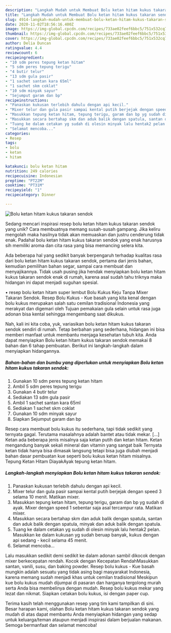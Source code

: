 ```yaml
---
description: "Langkah Mudah untuk Membuat Bolu ketan hitam kukus takaran sendok yang Bikin Ngiler"
title: "Langkah Mudah untuk Membuat Bolu ketan hitam kukus takaran sendok yang Bikin Ngiler"
slug: 4914-langkah-mudah-untuk-membuat-bolu-ketan-hitam-kukus-takaran-sendok-yang-bikin-ngiler
date: 2020-11-02T18:56:16.400Z
image: https://img-global.cpcdn.com/recipes/733ae02feef6bbc5/751x532cq70/bolu-ketan-hitam-kukus-takaran-sendok-foto-resep-utama.jpg
thumbnail: https://img-global.cpcdn.com/recipes/733ae02feef6bbc5/751x532cq70/bolu-ketan-hitam-kukus-takaran-sendok-foto-resep-utama.jpg
cover: https://img-global.cpcdn.com/recipes/733ae02feef6bbc5/751x532cq70/bolu-ketan-hitam-kukus-takaran-sendok-foto-resep-utama.jpg
author: Delia Duncan
ratingvalue: 4.4
reviewcount: 6
recipeingredient:
- "10 sdm peres tepung ketan hitam"
- "5 sdm peres tepung terigu"
- "4 butir telur"
- "13 sdm gula pasir"
- "1 sachet santan kara 65ml"
- "1 sachet skm coklat"
- "10 sdm minyak sayur"
- "Sejumput garam dan bp"
recipeinstructions:
- "Panaskan kukusan terlebih dahulu dengan api kecil."
- "Mixer telur dan gula pasir sampai kental putih berjejak dengan speed 3 selama 10 menit. Matikan mixer."
- "Masukkan tepung ketan hitam, tepung terigu, garam dan bp yg sudah di ayak. Mixer dengan speed 1 sebentar saja asal tercampur rata. Matikan mixer."
- "Masukkan secara bertahap skm dan aduk balik dengan spatula, santan dan aduk balik dengan spatula, minyak dan aduk balik dengan spatula."
- "Tuang ke dalam cetakan yg sudah di olesin minyak lalu hentak2 pelan. Masukkan ke dalam kukusan yg sudah beruap banyak, kukus dengan api sedang - kecil selama 45 menit."
- "Selamat mencoba..."
categories:
- Resep
tags:
- bolu
- ketan
- hitam

katakunci: bolu ketan hitam 
nutrition: 249 calories
recipecuisine: Indonesian
preptime: "PT22M"
cooktime: "PT31M"
recipeyield: "1"
recipecategory: Dinner

---
```



![Bolu ketan hitam kukus takaran sendok](https://img-global.cpcdn.com/recipes/733ae02feef6bbc5/751x532cq70/bolu-ketan-hitam-kukus-takaran-sendok-foto-resep-utama.jpg)

Sedang mencari inspirasi resep bolu ketan hitam kukus takaran sendok yang unik? Cara membuatnya memang susah-susah gampang. Jika keliru mengolah maka hasilnya tidak akan memuaskan dan justru cenderung tidak enak. Padahal bolu ketan hitam kukus takaran sendok yang enak harusnya sih memiliki aroma dan cita rasa yang bisa memancing selera kita.

Ada beberapa hal yang sedikit banyak berpengaruh terhadap kualitas rasa dari bolu ketan hitam kukus takaran sendok, pertama dari jenis bahan, kemudian pemilihan bahan segar, sampai cara membuat dan menyajikannya. Tidak usah pusing jika hendak menyiapkan bolu ketan hitam kukus takaran sendok enak di rumah, karena asal sudah tahu triknya maka hidangan ini dapat menjadi suguhan spesial.

• resep bolu ketan hitam super lembut Bolu Kukus Keju Tanpa Mixer Takaran Sendok. Resep Bolu Kukus - Kue basah yang kita kenal dengan bolu kukus merupakan salah satu cemilan tradisional Indonesia yang merakyat dan digemari oleh Tujuan pemakaian gula selain untuk rasa juga adonan bisa kental sehingga mengembang saat dikukus.


Nah, kali ini kita coba, yuk, variasikan bolu ketan hitam kukus takaran sendok sendiri di rumah. Tetap berbahan yang sederhana, hidangan ini bisa memberi manfaat untuk membantu menjaga kesehatan tubuh kita. Anda dapat menyiapkan Bolu ketan hitam kukus takaran sendok memakai 8 bahan dan 6 tahap pembuatan. Berikut ini langkah-langkah dalam menyiapkan hidangannya.

<!--inarticleads1-->

##### Bahan-bahan dan bumbu yang diperlukan untuk menyiapkan Bolu ketan hitam kukus takaran sendok:

1. Gunakan 10 sdm peres tepung ketan hitam
1. Ambil 5 sdm peres tepung terigu
1. Gunakan 4 butir telur
1. Sediakan 13 sdm gula pasir
1. Ambil 1 sachet santan kara 65ml
1. Sediakan 1 sachet skm coklat
1. Gunakan 10 sdm minyak sayur
1. Siapkan Sejumput garam dan bp


Resep cara membuat bolu kukus itu sederhana, tapi tidak sedikit yang ternyata gagal. Terutama masalahnya adalah bantet atau tidak mekar. […] Ketan ada beberapa jenis misalnya saja ketan putih dan ketan hitam. Ketan mengandung banyak sekali mineral dan vitamin yang sangat baik Ternyata ketan tidak hanya bisa dimasak langsung tetapi bisa juga diubah menjadi bahan dasar pembuatan kue seperti bolu kukus ketan hitam misalnya. Tepung Ketan Hitam DiayakAyak tepung ketan hitam. 

<!--inarticleads2-->

##### Langkah-langkah menyiapkan Bolu ketan hitam kukus takaran sendok:

1. Panaskan kukusan terlebih dahulu dengan api kecil.
1. Mixer telur dan gula pasir sampai kental putih berjejak dengan speed 3 selama 10 menit. Matikan mixer.
1. Masukkan tepung ketan hitam, tepung terigu, garam dan bp yg sudah di ayak. Mixer dengan speed 1 sebentar saja asal tercampur rata. Matikan mixer.
1. Masukkan secara bertahap skm dan aduk balik dengan spatula, santan dan aduk balik dengan spatula, minyak dan aduk balik dengan spatula.
1. Tuang ke dalam cetakan yg sudah di olesin minyak lalu hentak2 pelan. Masukkan ke dalam kukusan yg sudah beruap banyak, kukus dengan api sedang - kecil selama 45 menit.
1. Selamat mencoba...


Lalu masukkan sedikit demi sedikit ke dalam adonan sambil dikocok dengan mixer berkecepatan rendah. Kocok dengan Kecepatan RendahMasukkan santan, vanili, susu, dan baking powder. Resep bolu kukus - Kue basah mungkin adalah sesuatu yang tidak asing bagi masyarakat Indonesia, karena memang sudah menjadi khas untuk cemilan tradisional Meskipun kue bolu kukus mudah dijumpai di pasaran dan harganya tergolong murah serta Anda bisa membelinya dengan mudah. Resep bolu kukus mekar yang lezat dan nikmat. Siapkan cetakan bolu kukus, isi dengan paper cup. 

Terima kasih telah menggunakan resep yang tim kami tampilkan di sini. Besar harapan kami, olahan Bolu ketan hitam kukus takaran sendok yang mudah di atas dapat membantu Anda menyiapkan hidangan yang sedap untuk keluarga/teman ataupun menjadi inspirasi dalam berjualan makanan. Semoga bermanfaat dan selamat mencoba!
